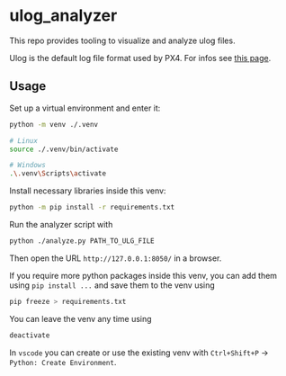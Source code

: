 # ulog_analyzer

This repo provides tooling to visualize and analyze ulog files.

Ulog is the default log file format used by PX4. For infos see [this page](https://docs.px4.io/main/en/dev_log/ulog_file_format.html).

## Usage

Set up a virtual environment and enter it:

```bash
python -m venv ./.venv

# Linux
source ./.venv/bin/activate

# Windows
.\.venv\Scripts\activate
```

Install necessary libraries inside this venv:

```bash
python -m pip install -r requirements.txt
```

Run the analyzer script with

```bash
python ./analyze.py PATH_TO_ULG_FILE
```

Then open the URL `http://127.0.0.1:8050/` in a browser.

If you require more python packages inside this venv, you can add them using `pip install ...` and save them to the venv using

```bash
pip freeze > requirements.txt
``````

You can leave the venv any time using

```bash
deactivate
```

In `vscode` you can create or use the existing venv with `Ctrl+Shift+P` -> `Python: Create Environment`.
